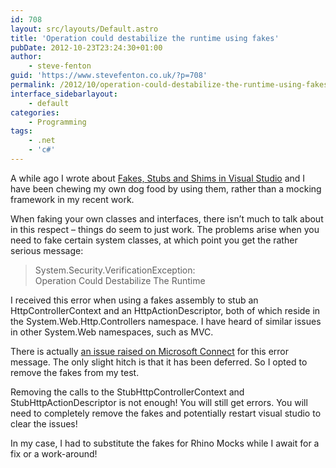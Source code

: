 ```yaml
---
id: 708
layout: src/layouts/Default.astro
title: 'Operation could destabilize the runtime using fakes'
pubDate: 2012-10-23T23:24:30+01:00
author:
    - steve-fenton
guid: 'https://www.stevefenton.co.uk/?p=708'
permalink: /2012/10/operation-could-destabilize-the-runtime-using-fakes/
interface_sidebarlayout:
    - default
categories:
    - Programming
tags:
    - .net
    - 'c#'
---
```


A while ago I wrote about [Fakes, Stubs and Shims in Visual Studio](https://www.stevefenton.co.uk/2012/07/Fakes-Stubs-And-Shims-In-Visual-Studio-2012/) and I have been chewing my own dog food by using them, rather than a mocking framework in my recent work.

When faking your own classes and interfaces, there isn’t much to talk about in this respect – things do seem to just work. The problems arise when you need to fake certain system classes, at which point you get the rather serious message:

> System.Security.VerificationException:  
> Operation Could Destabilize The Runtime

I received this error when using a fakes assembly to stub an HttpControllerContext and an HttpActionDescriptor, both of which reside in the System.Web.Http.Controllers namespace. I have heard of similar issues in other System.Web namespaces, such as MVC.

There is actually [an issue raised on Microsoft Connect](https://connect.microsoft.com/VisualStudio/feedback/details/740778/verificationexception-when-faking-mvc4-and-instantiating-controller-in-unit-test7) for this error message. The only slight hitch is that it has been deferred. So I opted to remove the fakes from my test.

Removing the calls to the StubHttpControllerContext and StubHttpActionDescriptor is not enough! You will still get errors. You will need to completely remove the fakes and potentially restart visual studio to clear the issues!

In my case, I had to substitute the fakes for Rhino Mocks while I await for a fix or a work-around!